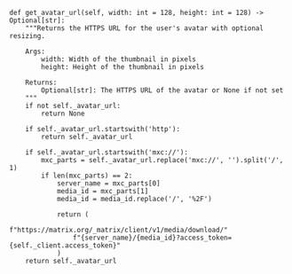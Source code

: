     def get_avatar_url(self, width: int = 128, height: int = 128) -> Optional[str]:
        """Returns the HTTPS URL for the user's avatar with optional resizing.

        Args:
            width: Width of the thumbnail in pixels
            height: Height of the thumbnail in pixels

        Returns:
            Optional[str]: The HTTPS URL of the avatar or None if not set
        """
        if not self._avatar_url:
            return None

        if self._avatar_url.startswith('http'):
            return self._avatar_url

        if self._avatar_url.startswith('mxc://'):
            mxc_parts = self._avatar_url.replace('mxc://', '').split('/', 1)
            if len(mxc_parts) == 2:
                server_name = mxc_parts[0]
                media_id = mxc_parts[1]
                media_id = media_id.replace('/', '%2F')

                return (
                    f"https://matrix.org/_matrix/client/v1/media/download/"
                    f"{server_name}/{media_id}?access_token={self._client.access_token}"
                )
        return self._avatar_url
